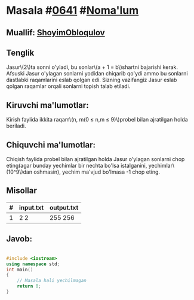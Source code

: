 
<h1>Masala #<a href="https://robocontest.uz/tasks/0641">0641</a> #<a href="https://robocontest.uz/tasks?category=1">Noma'lum</a></h1>
<h2> Muallif: <a href="https://robocontest.uz/profile/obloqulovshoyim">ShoyimObloqulov</a></h2>
<h2>Tenglik</h2>
<p>Jasur\(2\)ta sonni o'yladi, bu sonlar\(a + 1 = b\)shartni bajarishi kerak. Afsuski Jasur o'ylagan sonlarni yodidan chiqarib qo'ydi ammo bu sonlarni dastlabki raqamlarini eslab qolgan edi.
Sizning vazifangiz Jasur eslab qolgan raqamlar orqali sonlarni topish talab etiladi.</p>
<h2>Kiruvchi ma'lumotlar:</h2>
<p>Kirish faylida ikkita raqam\(n, m(0 ≤ n,m ≤ 9)\)probel bilan ajratilgan holda beriladi.</p>
<h2>Chiquvchi ma'lumotlar:</h2>
<p>Chiqish faylida probel bilan ajratilgan holda Jasur o'ylagan sonlarni chop eting(agar bunday yechimlar bir nechta bo'lsa istalganini, yechimlar\(10^9\)dan oshmasin), yechim ma'vjud bo'lmasa -1 chop eting.</p>
<h2>Misollar</h2>
<table>
    <thead>
        <tr>
            <th>#</th>
            <th>input.txt</th>
            <th>output.txt</th>
        </tr>
    </thead>
    <tbody>
            <tr>
                <td>1</td>
                <td>2 2</td>
                <td>255 256</td>
            </tr>
    </tbody>
    </table>
    
<h2>Javob:</h2>

######
```cpp
#include <iostream>
using namespace std;
int main()
{
    // Masala hali yechilmagan
    return 0;
}
```
